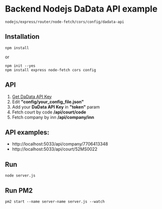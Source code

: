 # Backend Nodejs DaData API example
    nodejs/express/router/node-fetch/cors/config/dadata-api

## Installation

    npm install

or

    npm init --yes
    npm install express node-fetch cors config

## API
1. [Get DaData API Key](https://dadata.ru/api/ "DaData API")
2. Edit <b>"config/your_config_file.json"</b>
3. Add your <b>DaData API Key</b> in <b>"token"</b> param
4. Fetch court by code <b>/api/court/code</b>
5. Fetch company by inn <b>/api/company/inn</b>

## API examples:
* http://localhost:5033/api/company/7706413348
* http://localhost:5033/api/court/52MS0022

## Run
    node server.js

## Run PM2
    pm2 start --name server-name server.js --watch